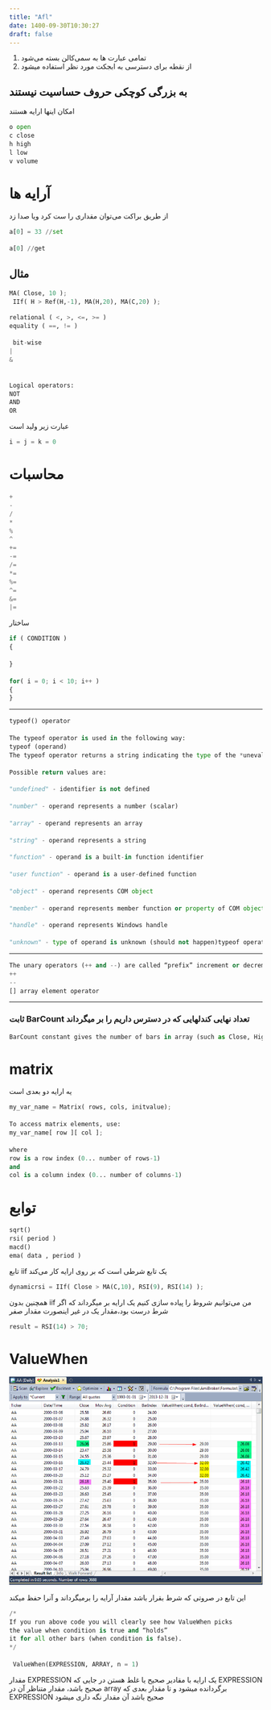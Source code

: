 ```yaml
---
title: "Afl"
date: 1400-09-30T10:30:27
draft: false
---
```


1. تمامی عبارت ها به سمی‌کالن بسته می‌شود
2. از نقطه برای دسترسی به ابجکت مورد نظر استفاده میشود

##  به بزرگی کوچکی حروف حساسیت نیستند
امکان اینها ارایه هستند
```python
o open
c close
h high
l low
v volume
```

#  آرایه ها
از طریق براکت می‌توان مقداری را ست کرد ویا صدا زد

```python
a[0] = 33 //set

a[0] //get
```
## مثال

```python
MA( Close, 10 );
 IIf( H > Ref(H,-1), MA(H,20), MA(C,20) );
```

```python
relational ( <, >, <=, >= )
equality ( ==, != )

 bit-wise
| 
&
 
 
Logical operators:
NOT
AND
OR
```
عبارت زیر ولید است

```python
i = j = k = 0
```

# محاسبات
```python
+
-
/
*
%
^
+=
-=
/=
*=
%=
^=
&=
|=
```
 ساختار


```python
if ( CONDITION )
{

}

for( i = 0; i < 10; i++ )
{
}
```


----


```python
typeof() operator

The typeof operator is used in the following way:
typeof (operand)
The typeof operator returns a string indicating the type of the *unevaluated* operand.

Possible return values are:

"undefined" - identifier is not defined

"number" - operand represents a number (scalar)

"array" - operand represents an array

"string" - operand represents a string

"function" - operand is a built-in function identifier

"user function" - operand is a user-defined function

"object" - operand represents COM object

"member" - operand represents member function or property of COM object

"handle" - operand represents Windows handle

"unknown" - type of operand is unknown (should not happen)typeof operator allows among other things to detect undefined variables in the following way
```


----


```python
The unary operators (++ and --) are called “prefix” increment or decrement operators
++
--
[] array element operator
```

----

###   ثابت BarCount تعداد نهایی کندلهایی که در دسترس داریم را بر میگرداند


```python
BarCount constant gives the number of bars in array (such as Close, High, Low, Open, Volume, etc). Array elements are numbered from 0 (zero) to BarCount-1. BarCount does NOT change as long as your formula continues execution, but it may change between executions when new bars are added, zoom factor is changed or symbol is changed.
```


# matrix
یه ارایه دو بعدی است


```python
my_var_name = Matrix( rows, cols, initvalue);

To access matrix elements, use:
my_var_name[ row ][ col ];

where
row is a row index (0... number of rows-1)
and
col is a column index (0... number of columns-1)
```

# توابع

```python
sqrt()
rsi( period )
macd()
ema( data , period )

```
تابع iif یک تابع شرطی است که بر روی ارایه کار می‌کند


```python
dynamicrsi = IIf( Close > MA(C,10), RSI(9), RSI(14) );
```

همچنین بدون iif من می‌توانیم شروط را پیاده سازی کنیم
یک ارایه بر میگرداند که اگر شرط درست بود،مقدار یک در غیر اینصورت مقدار صفر

```python
result = RSI(14) > 70;
```

# ValueWhen
 ![slice in go](/image/afl/valuewhen-1.gif)
 
 این تابع در صروتی که شرط بقرار باشد مقدار آرایه را برمیگرداند و آنرا حفظ میکند
 
```python
/*
If you run above code you will clearly see how ValueWhen picks 
the value when condition is true and “holds” 
it for all other bars (when condition is false).
*/

 ValueWhen(EXPRESSION, ARRAY, n = 1) 

```
 
 مقدار EXPRESSION یک ارایه با مقادیر صحیح یا غلط هستن
 در جایی که EXPRESSION صحیح باشد، مقدار متناظر آن در array برگردانده میشود 
 و تا مقدار بعدی که EXPRESSION صحیح باشد آن مقدار نگه داری میشود
 
 
 
 
 